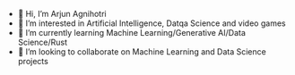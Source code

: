 - 👋 Hi, I’m Arjun Agnihotri
- 👀 I’m interested in Artificial Intelligence, Datqa Science and video games
- 🌱 I’m currently learning Machine Learning/Generative AI/Data Science/Rust
- 💞️ I’m looking to collaborate on Machine Learning and Data Science projects

<!---
Just-a-random-username/Just-a-random-username is a ✨ special ✨ repository because its `README.md` (this file) appears on your GitHub profile.
You can click the Preview link to take a look at your changes.
--->
